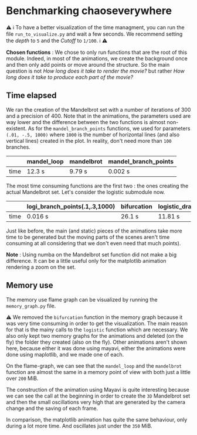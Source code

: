 # Benchmarking chaoseverywhere

:warning: :information_source: To have a better visualization of the time managment, you can run the file `run_to_visualize.py` and wait a few seconds. We recommend setting the *depth* to `5` and the *Cutoff* to `1/100`.  :information_source: :warning:

**Chosen functions** : We chose to only run functions that are the root of this module. Indeed, in most of the animations, we create the background once and then only add points or move around the structure. So the main question is not *How long does it take to render the movie?* but rather *How long does it take to produce each part of the movie?*

## Time elapsed

We ran the creation of the Mandelbrot set with a number of iterations of 300 and a precision of 400. Note that in the animations, the parameters used are way lower and the difference between the two functions is almost non-existent. As for the `mandel_branch_points` functions, we used for parameters `(.01, -.5, 1000)` where `1000` is the number of horizontal lines (and also vertical lines) created in the plot. In reality, don't need more than `100` branches.

|       | mandel_loop| mandelbrot | mandel_branch_points |
|------|-------------|------------|----------------------|
| time | 12.3 s       | 9.79 s     |0.002 s    |

The most time consuming functions are the first two : the ones creating the actual Mandelbrot set.
Let's consider the logistic submodule now.

|      | logi_branch_points(.1,.3,1000) | bifurcation | logistic_draw(.1,3.4,300,300) |
|------|-------------|------------|----------------------|
| time | 0.016 s      | 26.1 s     |11.81 s    |

Just like before, the main (and static) pieces of the animations take more time to be generated but the moving parts of the scenes aren't time consuming at all considering that we don't even need that much points).

**Note** : Using numba on the Mandelbrot set function did not make a big difference. It can be a little useful only for the matplotlib animation rendering a zoom on the set.

## Memory use

The memory use flame graph can be visualized by running the `memory_graph.py` file.

:warning: We removed the `bifurcation` function in the memory graph because it was very time consuming in order to get the visualization. The main reason for that is the mainy calls to the `logistic` function which are necessary. We also only kept two memory graphs for the animations and deleted (on the fly) the folder they created (also on the fly). Other animations aren't shown here, because either it was done using mayavi, either the animations were done using maplotlib, and we made one of each.

On the flame-graph, we can see that the `mandel_loop` and the `mandelbrot` function are almost the same in a memory point of view with both just a little over `200` MiB. 

The construction of the animation using Mayavi is quite interesting because we can see the call at the beginning in order to create the `3D` Mandelbrot set and then the small oscillations very high that are generated by the camera change and the saving of each frame.

In comparison, the matplotlib animation has quite the same behaviour, only during a lot more time. And oscillates just under the `350` MiB.
